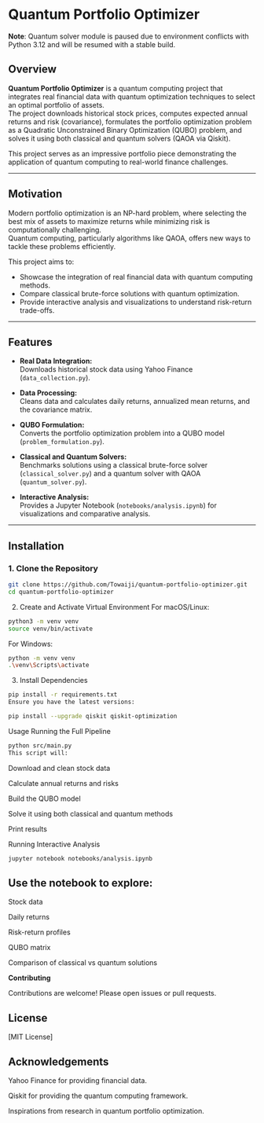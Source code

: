 # Quantum Portfolio Optimizer

**Note**: Quantum solver module is paused due to environment conflicts with Python 3.12 and will be resumed with a stable build.

## Overview

**Quantum Portfolio Optimizer** is a quantum computing project that integrates real financial data with quantum optimization techniques to select an optimal portfolio of assets.  
The project downloads historical stock prices, computes expected annual returns and risk (covariance), formulates the portfolio optimization problem as a Quadratic Unconstrained Binary Optimization (QUBO) problem, and solves it using both classical and quantum solvers (QAOA via Qiskit).

This project serves as an impressive portfolio piece demonstrating the application of quantum computing to real-world finance challenges.

---

## Motivation

Modern portfolio optimization is an NP-hard problem, where selecting the best mix of assets to maximize returns while minimizing risk is computationally challenging.  
Quantum computing, particularly algorithms like QAOA, offers new ways to tackle these problems efficiently.

This project aims to:
- Showcase the integration of real financial data with quantum computing methods.
- Compare classical brute-force solutions with quantum optimization.
- Provide interactive analysis and visualizations to understand risk-return trade-offs.

---

## Features

- **Real Data Integration:**  
  Downloads historical stock data using Yahoo Finance (`data_collection.py`).

- **Data Processing:**  
  Cleans data and calculates daily returns, annualized mean returns, and the covariance matrix.

- **QUBO Formulation:**  
  Converts the portfolio optimization problem into a QUBO model (`problem_formulation.py`).

- **Classical and Quantum Solvers:**  
  Benchmarks solutions using a classical brute-force solver (`classical_solver.py`) and a quantum solver with QAOA (`quantum_solver.py`).

- **Interactive Analysis:**  
  Provides a Jupyter Notebook (`notebooks/analysis.ipynb`) for visualizations and comparative analysis.

---

## Installation

### 1. Clone the Repository

```bash
git clone https://github.com/Towaiji/quantum-portfolio-optimizer.git
cd quantum-portfolio-optimizer
```

2. Create and Activate Virtual Environment
For macOS/Linux:

```bash
python3 -m venv venv
source venv/bin/activate
```
For Windows:

```bash
python -m venv venv
.\venv\Scripts\activate
```

3. Install Dependencies
```bash
pip install -r requirements.txt
Ensure you have the latest versions:
```
```bash
pip install --upgrade qiskit qiskit-optimization
```
Usage
Running the Full Pipeline

```bash
python src/main.py
This script will:
```

Download and clean stock data

Calculate annual returns and risks

Build the QUBO model

Solve it using both classical and quantum methods

Print results

Running Interactive Analysis
```bash
jupyter notebook notebooks/analysis.ipynb
```

## Use the notebook to explore:

Stock data

Daily returns

Risk-return profiles

QUBO matrix

Comparison of classical vs quantum solutions

**Contributing**

Contributions are welcome! Please open issues or pull requests.

## License

[MIT License]

## Acknowledgements

Yahoo Finance for providing financial data.

Qiskit for providing the quantum computing framework.

Inspirations from research in quantum portfolio optimization.

